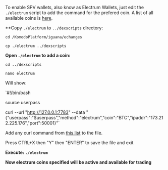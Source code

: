 To enable SPV wallets, also know as Electrum Wallets, just edit the `./electrum` script to add the command for the prefered coin. A list of all available coins is [here](https://github.com/KomodoPlatform/KomodoPlatform/wiki/Electrum-servers-list).

**Copy `./electrum` to `../dexscripts` directory:

`cd /KomodoPlatform/iguana/echanges`

`cp ./electrum ../dexscripts`

**Open `./electrum` to add a coin:**

`cd ../dexscripts`

`nano electrum`

Will show: 

`#!/bin/bash

source userpass

curl --url "http://127.0.0.1:7783" --data "{\"userpass\":\"$userpass\",\"method\":\"electrum\",\"coin\":\"BTC\",\"ipaddr\":\"173.212.225.176\",\"port\":50001}"`

Add any curl command from [this list](https://github.com/KomodoPlatform/KomodoPlatform/wiki/Electrum-servers-list) to the file.

Press CTRL+X then "Y" then "ENTER" to save the file and exit

**Execute: `./electrum`**

**Now electrum coins specified will be active and available for trading**

